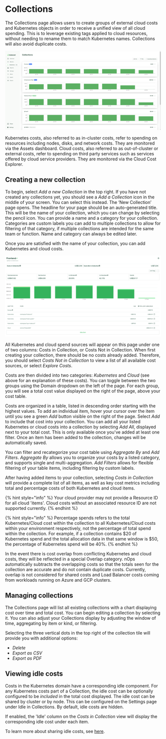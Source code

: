 # Collections

The Collections page allows users to create groups of external cloud costs and Kubernetes objects in order to receive a unified view of all cloud spending. This is to leverage existing tags applied to cloud resources, without needing to rename them to match Kubernetes names. Collections will also avoid duplicate costs.

![Collections](/images/collections.png)

Kubernetes costs, also referred to as in-cluster costs, refer to spending on resources including nodes, disks, and network costs. They are monitored via the Assets dashboard.
Cloud costs, also referred to as out-of-cluster or external costs, refer to spending on third party services such as services offered by cloud service providers. They are monitored via the Cloud Cost Explorer.

## Creating a new collection

To begin, select _Add a new Collection_ in the top right. If you have not created any collections yet, you should see a _Add a Collection_ icon in the middle of your screen. You can select this instead. The ‘New Collection’ page opens.
The headline for your page should be an auto-generated title. This will be the name of your collection, which you can change by selecting the pencil icon. You can provide a name and a category for your collection. Categories are custom labels you can add to multiple collections to allow for filtering of that category, if multiple collections are intended for the same team or function. Name and category can always be edited later.

Once you are satisfied with the name of your collection, you can add Kubernetes and cloud costs.

![New Collection](/images/newcollection.png)

All Kubernetes and cloud spend sources will appear on this page under one of two columns: Costs in Collection, or Costs Not in Collection. When first creating your collection, there should be no costs already added. Therefore, you should select _Costs Not in Collection_ to view a list of all available cost sources, or select _Explore Costs_.

Costs are then divided into two categories: _Kubernetes_ and _Cloud_ (see above for an explanation of these costs). You can toggle between the two groups using the Domain dropdown on the left of the page. For each group, you will see a total cost value displayed on the right of the page, above your cost table.

Costs are organized in a table, listed in descending order starting with the highest values. To add an individual item, hover your cursor over the item until you see a green _Add_ button visible on the right of the page. Select _Add_ to include that cost into your collection. You can add all your listed Kubernetes or cloud costs into a collection by selecting _Add All_, displayed next to your total cost. This is only available once you've added at least one filter. Once an item has been added to the collection, changes will be automatically saved.

You can filter and recategorize your cost table using _Aggregate By_ and _Add Filters_. _Aggregate By_ allows you to organize your costs by a listed category, and supports single and multi-aggregation. _Add Filters_ allows for flexible filtering of your table items, including filtering by custom labels.

After having added items to your collection, selecting _Costs in Collection_ will provide a complete list of all items, as well as key cost metrics including total and percentage costs of both Kubernetes and cloud items.

{% hint style="info" %}
Your cloud provider may not provide a Resource ID for all cloud 'items'. Cloud costs without an associated resource ID are not supported currently.
{% endhint %}

{% hint style="info" %}
Percentage spends refers to the total Kubernetes/Cloud cost within the collection to all Kubernetes/Cloud costs within your environment respectively, not the percentage of total spend within the collection. For example, if a collection contains $20 of Kubernetes spend and the total allocation data in that same window is $50, the percentage of Kubernetes spend will be 40%.
{% endhint %}

In the event there is cost overlap from conflicting Kubernetes and cloud costs, they will be reflected in a special Overlap category. nOps automatically subtracts the overlapping costs so that the totals seen for the collection are accurate and do not contain duplicate costs. Currently, overlap is not considered for shared costs and Load Balancer costs coming from workloads running on Azure and GCP clusters.

## Managing collections

The Collections page will list all existing collections with a chart displaying cost over time and total cost. You can begin editing a collection by selecting it. You can also adjust your Collections display by adjusting the window of time, aggregating by item or kind, or filtering.

Selecting the three vertical dots in the top right of the collection tile will provide you with additional options:

* *Delete*
* *Export as CSV*
* *Export as PDF*

## Viewing idle costs

Costs in the Kubernetes domain have a corresponding idle component. For any Kubernetes costs part of a Collection, the idle cost can be optionally configured to be _included_ in the total cost displayed. The idle cost can be shared by cluster or by node. This can be configured on the Settings page under Idle in Collections. By default, idle costs are hidden. 

If enabled, the 'Idle' column on the _Costs in Collection_ view will display the corresponding idle cost under each item.

To learn more about sharing idle costs, see [here](/using-nOps/navigating-the-nOps-ui/cost-allocation/efficiency-idle.md#sharing-idle).

